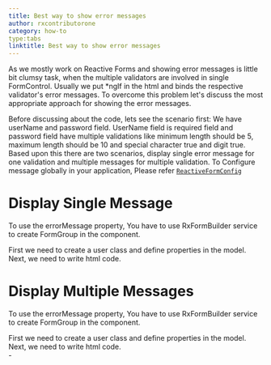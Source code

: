 ```yaml
---
title: Best way to show error messages 
author: rxcontributorone
category: how-to
type:tabs
linktitle: Best way to show error messages 
---
```


As we mostly work on Reactive Forms and showing error messages is little bit clumsy task, when the multiple validators are involved in single FormControl. Usually we put *ngIf in the html and binds the respective validator's error messages. To overcome this problem let's discuss the most appropriate approach for showing the error messages.

Before discussing about the code, lets see the scenario first:
We have userName and password field. UserName field is required field and password field have multiple validations like minimum length should be 5, maximum length should be 10 and special character true and digit true. Based upon this there are two scenarios, display single error message for one validation and multiple messages for multiple validation. 
To Configure message globally in your application, Please refer <a href="/api/reactive-form-config">`ReactiveFormConfig`</a>

# Display Single Message

To use the errorMessage property, You have to use RxFormBuilder service to create FormGroup in the component.

<data-scope scope="['decorator']">
First we need to create a user class and define properties in the model.
<div component="app-code" key="error-single-model"></div> 
</data-scope>
<div component="app-code" key="error-single-component"></div> 
Next, we need to write html code.
<div component="app-code" key="error-single-html"></div> 
<div component="app-example-runner" ref-component="app-errormessage-single"></div>

# Display Multiple Messages

To use the errorMessage property, You have to use RxFormBuilder service to create FormGroup in the component.

<data-scope scope="['decorator']">
First we need to create a user class and define properties in the model.
<div component="app-code" key="error-complete-model"></div> 
</data-scope>
<div component="app-code" key="error-complete-component"></div> 
Next, we need to write html code.
<div component="app-code" key="error-complete-html"></div> 
<div component="app-example-runner" ref-component="app-errormessage-complete"></div>-